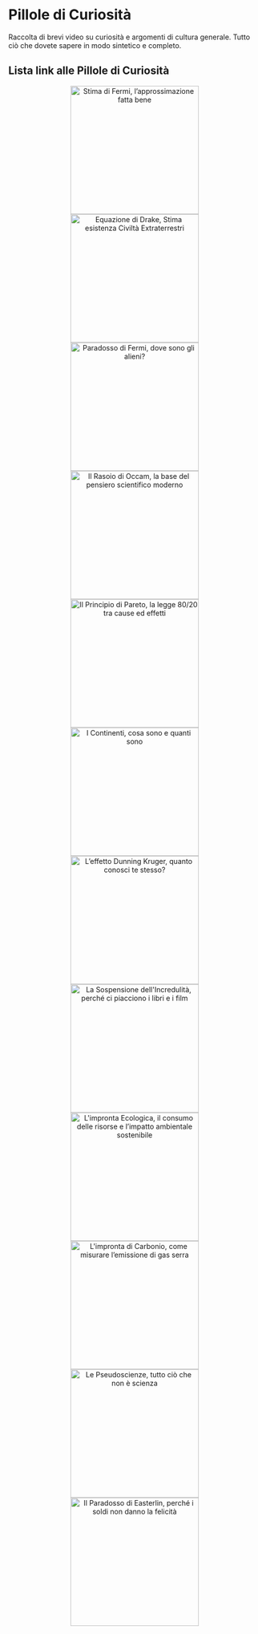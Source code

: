 # **Pillole di Curiosità**

Raccolta di brevi video su curiosità e argomenti di cultura generale. Tutto ciò che dovete sapere in modo sintetico e completo.

<!---
  
## **Playlist complete**

<div align="center">
  <a href="https://www.youtube.com/watch?v=brGLhdNkYBs&list=PL8nSPrZb28LQMWy1P7IlFdAgczNo_1CSp&index=1&t=6s">    
    <img src="./Immagini/Corso_di_Fisica_256.jpg" alt="Corso di Fisica">
  </a>     
  <a href="https://www.youtube.com/watch?v=K4gf_YanKFk&list=PL8nSPrZb28LTqfTAoRUl4sg6rCbrL2gwE&index=1&t=5s">    
    <img src="./Immagini/Fisica_tutto_ d_un_fiato_256.jpg" alt="Fisica tutto d'un fiato">
  </a> 
  <a href="https://www.youtube.com/playlist?list=PL8nSPrZb28LQ7NziB90W2tDkpI6NlpMVI">    
    <img src="./Immagini/Fisica_Shorts_256.jpg" alt="Flashcards Corso di Fisica">
  </a>  
</div>
-->

## **Lista link alle Pillole di Curiosità**

<div align="center">
  <a href="https://www.youtube.com/watch?v=hp5HbJyu99s">
    <img src="https://i.ytimg.com/vi/hp5HbJyu99s/maxresdefault.jpg" alt="Stima di Fermi, l’approssimazione fatta bene" height="256">
  </a>

  <a href="https://www.youtube.com/watch?v=3_js1SLhORE">
    <img src="https://i.ytimg.com/vi/3_js1SLhORE/maxresdefault.jpg" alt="Equazione di Drake, Stima esistenza Civiltà Extraterrestri" height="256">
  </a>

  <a href="https://www.youtube.com/watch?v=9Cz_lp2jzSY">
    <img src="https://i.ytimg.com/vi/9Cz_lp2jzSY/maxresdefault.jpg" alt="Paradosso di Fermi, dove sono gli alieni?" height="256">
  </a>

  <a href="https://www.youtube.com/watch?v=kaR9QCw60R8">
    <img src="https://i.ytimg.com/vi/kaR9QCw60R8/maxresdefault.jpg" alt="Il Rasoio di Occam, la base del pensiero scientifico moderno" height="256">
  </a>

  <a href="https://www.youtube.com/watch?v=GROFpEHv6R0">
    <img src="https://i.ytimg.com/vi/GROFpEHv6R0/maxresdefault.jpg" alt="Il Principio di Pareto, la legge 80/20 tra cause ed effetti" height="256">
  </a>

  <a href="https://www.youtube.com/watch?v=QSqsRJPuOGw">
    <img src="https://i.ytimg.com/vi/QSqsRJPuOGw/maxresdefault.jpg" alt="I Continenti, cosa sono e quanti sono" height="256">
  </a>

  <a href="https://www.youtube.com/watch?v=_KHSzKDSrpg">
    <img src="https://i.ytimg.com/vi/_KHSzKDSrpg/maxresdefault.jpg" alt="L’effetto Dunning Kruger, quanto conosci te stesso?" height="256">
  </a>

  <a href="https://www.youtube.com/watch?v=tdAIH9fguLM">
    <img src="https://i.ytimg.com/vi/tdAIH9fguLM/maxresdefault.jpg" alt="La Sospensione dell'Incredulità, perché ci piacciono i libri e i film" height="256">
  </a>

  <a href="https://www.youtube.com/watch?v=0kOeQ8JI_lc">
    <img src="https://i.ytimg.com/vi/0kOeQ8JI_lc/maxresdefault.jpg" alt="L'impronta Ecologica, il consumo delle risorse e l’impatto ambientale sostenibile" height="256">
  </a>

  <a href="https://www.youtube.com/watch?v=cyw4EUIWRS8">
    <img src="https://i.ytimg.com/vi/cyw4EUIWRS8/maxresdefault.jpg" alt="L'impronta di Carbonio, come misurare l’emissione di gas serra" height="256">
  </a>

  <a href="https://www.youtube.com/watch?v=k4-_VqIW9I4">
    <img src="https://i.ytimg.com/vi/k4-_VqIW9I4/maxresdefault.jpg" alt="Le Pseudoscienze, tutto ciò che non è scienza" height="256">
  </a>

  <a href="https://www.youtube.com/watch?v=Bp8Mu59lVsc">
    <img src="https://i.ytimg.com/vi/Bp8Mu59lVsc/maxresdefault.jpg" alt="Il Paradosso di Easterlin, perché i soldi non danno la felicità" height="256">
  </a>
</div>


